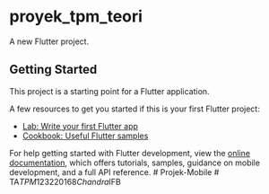 # proyek_tpm_teori

A new Flutter project.

## Getting Started

This project is a starting point for a Flutter application.

A few resources to get you started if this is your first Flutter project:

- [Lab: Write your first Flutter app](https://docs.flutter.dev/get-started/codelab)
- [Cookbook: Useful Flutter samples](https://docs.flutter.dev/cookbook)

For help getting started with Flutter development, view the
[online documentation](https://docs.flutter.dev/), which offers tutorials,
samples, guidance on mobile development, and a full API reference.
#   P r o j e k - M o b i l e  
 #   T A _ T P M _ 1 2 3 2 2 0 1 6 8 _ C h a n d r a _ I F B  
 